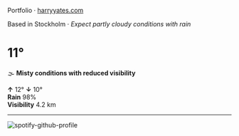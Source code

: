 Portfolio · [harryyates.com](https://harryyates.com)

<!-- WEATHER_START -->
Based in Stockholm · *Expect partly cloudy conditions with rain*

# 11°
🌫️ **Misty conditions with reduced visibility**

**↑** 12° **↓** 10°  
**Rain** 98%  
**Visibility** 4.2 km

---
<!-- WEATHER_END -->

<p align="left">
  <a>
    <img src="https://spotify-github-profile.kittinanx.com/api/view?uid=bigbello&cover_image=true&theme=natemoo-re&show_offline=true&background_color=121212&interchange=false&bar_color=53b14f&bar_color_cover=false" alt="spotify-github-profile">
  </a>
</p>